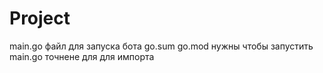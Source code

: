 # Project
main.go файл для запуска бота
go.sum go.mod нужны чтобы запустить main.go точнене для для импорта
